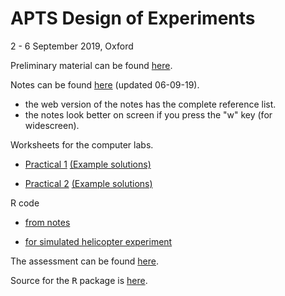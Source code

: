 # APTS Design of Experiments

2 - 6 September 2019, Oxford

Preliminary material can be found [here](preliminary/doe_preliminary.html).

Notes can be found [here](notes/doe.html) (updated 06-09-19).

  - the web version of the notes has the complete reference list.
  - the notes look better on screen if you press the "w" key (for widescreen).

Worksheets for the computer labs.

  - [Practical 1](practicals/doe_practical1.html) [(Example solutions)](practicals/doe_practical_solution1.html)
  
  - [Practical 2](practicals/doe_practical2.html) [(Example solutions)](practicals/doe_practical_solution2.html)
  
R code
  - [from notes](R/notes.R)
  
  - [for simulated helicopter experiment](R/helicopter.R) 

The assessment can be found [here](assessment/doe_assessment.html).

Source for the <tt>R</tt> package is [here](https://github.com/statsdavew/apts.doe).
